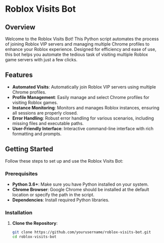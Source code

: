 # Roblox Visits Bot

## Overview

Welcome to the Roblox Visits Bot! This Python script automates the process of joining Roblox VIP servers and managing multiple Chrome profiles to enhance your Roblox experience. Designed for efficiency and ease of use, this bot helps you automate the tedious task of visiting multiple Roblox game servers with just a few clicks.

## Features

- **Automated Visits**: Automatically join Roblox VIP servers using multiple Chrome profiles.
- **Profile Management**: Easily manage and select Chrome profiles for visiting Roblox games.
- **Instance Monitoring**: Monitors and manages Roblox instances, ensuring all sessions are properly closed.
- **Error Handling**: Robust error handling for various scenarios, including missing files and executable paths.
- **User-Friendly Interface**: Interactive command-line interface with rich formatting and prompts.

## Getting Started

Follow these steps to set up and use the Roblox Visits Bot:

### Prerequisites

- **Python 3.6+**: Make sure you have Python installed on your system.
- **Chrome Browser**: Google Chrome should be installed at the default location or specify the path in the script.
- **Dependencies**: Install required Python libraries.

### Installation

1. **Clone the Repository**:

   ```bash
   git clone https://github.com/yourusername/roblox-visits-bot.git
   cd roblox-visits-bot
